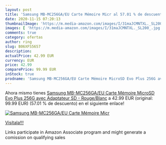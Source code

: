 ```yaml
---
layout: post
title: 'Samsung MB-MC256GA/EU Carte Mémoire Micr al 57.01 % de descuento'
date: 2020-11-15 07:20:13
thumbnailImage: 'https://m.media-amazon.com/images/I/31maJCMNTXL._SL200_.jpg'
images: [ 'https://m.media-amazon.com/images/I/31maJCMNTXL._SL200_.jpg' ]
comments: true
category: ofertas
author: ring
slug: B06XFS5657
description:
actualPrice: 42.99 EUR
currency: EUR
price: 42.99
comparePrice: 99.99 EUR
inStock: true
prodname: 'Samsung MB-MC256GA/EU Carte Mémoire MicroSD Evo Plus 256G avec Adaptateur SD - Rouge/Blanc'
---
```


Ahora mismo tienes [Samsung MB-MC256GA/EU Carte Mémoire MicroSD Evo Plus 256G avec Adaptateur SD - Rouge/Blanc](https://www.amazon.fr/dp/B06XFS5657/?tag=tolees0d-21) a 42.99 EUR (original: 99.99 EUR) (57.01 %  de descuento) en el siguiente enlace!

[![Samsung MB-MC256GA/EU Carte Mémoire Micr](https://m.media-amazon.com/images/I/31maJCMNTXL._SL200_.jpg)](https://www.amazon.fr/dp/B06XFS5657/?tag=tolees0d-21)

[Visítala!!!](https://www.amazon.fr/dp/B06XFS5657/?tag=tolees0d-21)

Links participate in Amazon Associate program and might generate a comission on qualifying sales
